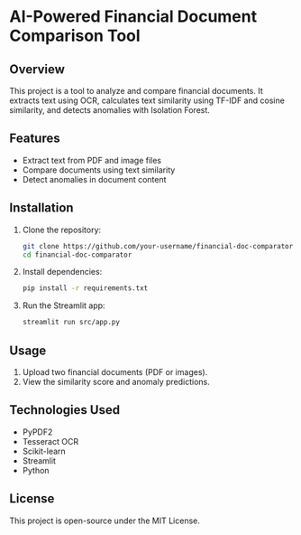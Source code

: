 # AI-Powered Financial Document Comparison Tool

## Overview
This project is a tool to analyze and compare financial documents. It extracts text using OCR, calculates text similarity using TF-IDF and cosine similarity, and detects anomalies with Isolation Forest.

## Features
- Extract text from PDF and image files
- Compare documents using text similarity
- Detect anomalies in document content

## Installation
1. Clone the repository:
   ```bash
   git clone https://github.com/your-username/financial-doc-comparator.git
   cd financial-doc-comparator
   ```
2. Install dependencies:
   ```bash
   pip install -r requirements.txt
   ```
3. Run the Streamlit app:
   ```bash
   streamlit run src/app.py
   ```

## Usage
1. Upload two financial documents (PDF or images).
2. View the similarity score and anomaly predictions.

## Technologies Used
- PyPDF2
- Tesseract OCR
- Scikit-learn
- Streamlit
- Python

## License
This project is open-source under the MIT License.
